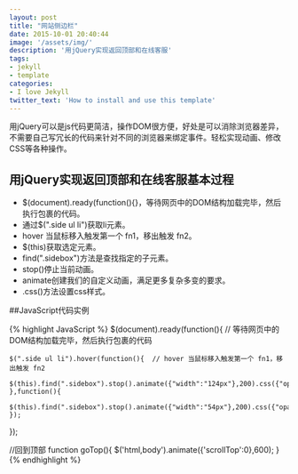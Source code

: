 ```yaml
---
layout: post
title: "网站侧边栏"
date: 2015-10-01 20:40:44
image: '/assets/img/'
description: '用jQuery实现返回顶部和在线客服'
tags:
- jekyll 
- template 
categories:
- I love Jekyll
twitter_text: 'How to install and use this template'
---
```


用jQuery可以是js代码更简洁，操作DOM很方便，好处是可以消除浏览器差异，
不需要自己写冗长的代码来针对不同的浏览器来绑定事件。轻松实现动画、修改CSS等各种操作。

## 用jQuery实现返回顶部和在线客服基本过程

- $(document).ready(function(){}，等待网页中的DOM结构加载完毕，然后执行包裹的代码。
- 通过$(".side ul li")获取li元素。
- hover 当鼠标移入触发第一个 fn1，移出触发 fn2。
- $(this)获取选定元素。
- find(".sidebox")方法是查找指定的子元素。
- stop()停止当前动画。
- animate创建我们的自定义动画，满足更多复杂多变的要求。
- .css()方法设置css样式。

##JavaScript代码实例

{% highlight JavaScript %}
$(document).ready(function(){   // 等待网页中的DOM结构加载完毕，然后执行包裹的代码

	$(".side ul li").hover(function(){  // hover 当鼠标移入触发第一个 fn1，移出触发 fn2
		$(this).find(".sidebox").stop().animate({"width":"124px"},200).css({"opacity":"1","filter":"Alpha(opacity=100)","background":"#ae1c1c"})	
	},function(){
		$(this).find(".sidebox").stop().animate({"width":"54px"},200).css({"opacity":"0.8","filter":"Alpha(opacity=80)","background":"#000"})	
	});
	
});

//回到顶部
function goTop(){
	$('html,body').animate({'scrollTop':0},600);
}
{% endhighlight %}






